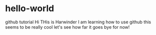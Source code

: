 # hello-world
github tutorial
Hi THis is Harwinder
I am learning how to use github
this seems to be really cool
let's see how far it goes
bye for now!
